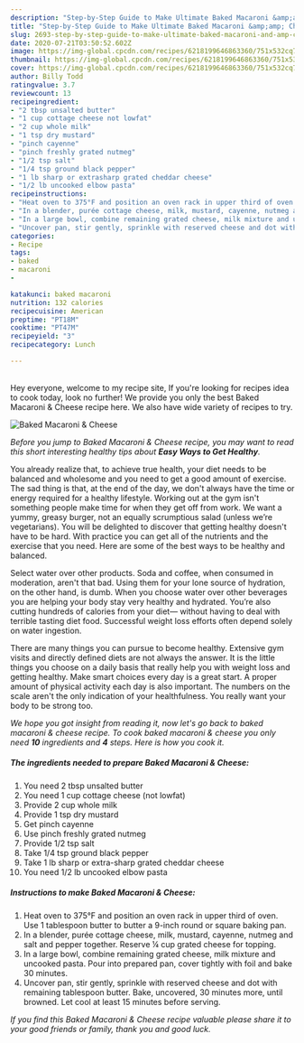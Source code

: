 ```yaml
---
description: "Step-by-Step Guide to Make Ultimate Baked Macaroni &amp;amp; Cheese"
title: "Step-by-Step Guide to Make Ultimate Baked Macaroni &amp;amp; Cheese"
slug: 2693-step-by-step-guide-to-make-ultimate-baked-macaroni-and-amp-cheese
date: 2020-07-21T03:50:52.602Z
image: https://img-global.cpcdn.com/recipes/6218199646863360/751x532cq70/baked-macaroni-cheese-recipe-main-photo.jpg
thumbnail: https://img-global.cpcdn.com/recipes/6218199646863360/751x532cq70/baked-macaroni-cheese-recipe-main-photo.jpg
cover: https://img-global.cpcdn.com/recipes/6218199646863360/751x532cq70/baked-macaroni-cheese-recipe-main-photo.jpg
author: Billy Todd
ratingvalue: 3.7
reviewcount: 13
recipeingredient:
- "2 tbsp unsalted butter"
- "1 cup cottage cheese not lowfat"
- "2 cup whole milk"
- "1 tsp dry mustard"
- "pinch cayenne"
- "pinch freshly grated nutmeg"
- "1/2 tsp salt"
- "1/4 tsp ground black pepper"
- "1 lb sharp or extrasharp grated cheddar cheese"
- "1/2 lb uncooked elbow pasta"
recipeinstructions:
- "Heat oven to 375°F and position an oven rack in upper third of oven. Use 1 tablespoon butter to butter a 9-inch round or square baking pan."
- "In a blender, purée cottage cheese, milk, mustard, cayenne, nutmeg and salt and pepper together. Reserve ¼ cup grated cheese for topping."
- "In a large bowl, combine remaining grated cheese, milk mixture and uncooked pasta. Pour into prepared pan, cover tightly with foil and bake 30 minutes."
- "Uncover pan, stir gently, sprinkle with reserved cheese and dot with remaining tablespoon butter. Bake, uncovered, 30 minutes more, until browned. Let cool at least 15 minutes before serving."
categories:
- Recipe
tags:
- baked
- macaroni
- 

katakunci: baked macaroni  
nutrition: 132 calories
recipecuisine: American
preptime: "PT18M"
cooktime: "PT47M"
recipeyield: "3"
recipecategory: Lunch

---
```

<br>
Hey everyone, welcome to my recipe site, If you're looking for recipes idea to cook today, look no further! We provide you only the best Baked Macaroni &amp; Cheese recipe here. We also have wide variety of recipes to try.
<br>


![Baked Macaroni &amp; Cheese](https://img-global.cpcdn.com/recipes/6218199646863360/751x532cq70/baked-macaroni-cheese-recipe-main-photo.jpg)

<i>Before you jump to Baked Macaroni &amp; Cheese recipe, you may want to read this short interesting healthy tips about <strong>Easy Ways to Get Healthy</strong>.</i>

You already realize that, to achieve true health, your diet needs to be balanced and wholesome and you need to get a good amount of exercise. The sad thing is that, at the end of the day, we don't always have the time or energy required for a healthy lifestyle. Working out at the gym isn't something people make time for when they get off from work. We want a yummy, greasy burger, not an equally scrumptious salad (unless we’re vegetarians). You will be delighted to discover that getting healthy doesn't have to be hard. With practice you can get all of the nutrients and the exercise that you need. Here are some of the best ways to be healthy and balanced.

Select water over other products. Soda and coffee, when consumed in moderation, aren't that bad. Using them for your lone source of hydration, on the other hand, is dumb. When you choose water over other beverages you are helping your body stay very healthy and hydrated. You’re also cutting hundreds of calories from your diet— without having to deal with terrible tasting diet food. Successful weight loss efforts often depend solely on water ingestion.

There are many things you can pursue to become healthy. Extensive gym visits and directly defined diets are not always the answer. It is the little things you choose on a daily basis that really help you with weight loss and getting healthy. Make smart choices every day is a great start. A proper amount of physical activity each day is also important. The numbers on the scale aren't the only indication of your healthfulness. You really want your body to be strong too. 


<i>We hope you got insight from reading it, now let's go back to baked macaroni &amp; cheese recipe. To cook baked macaroni &amp; cheese you only need <strong>10</strong> ingredients and <strong>4</strong> steps. Here is how you cook it.
</i>

##### The ingredients needed to prepare Baked Macaroni &amp; Cheese:

1. You need 2 tbsp unsalted butter
1. You need 1 cup cottage cheese (not lowfat)
1. Provide 2 cup whole milk
1. Provide 1 tsp dry mustard
1. Get pinch cayenne
1. Use pinch freshly grated nutmeg
1. Provide 1/2 tsp salt
1. Take 1/4 tsp ground black pepper
1. Take 1 lb sharp or extra-sharp grated cheddar cheese
1. You need 1/2 lb uncooked elbow pasta


##### Instructions to make Baked Macaroni &amp; Cheese:

1. Heat oven to 375°F and position an oven rack in upper third of oven. Use 1 tablespoon butter to butter a 9-inch round or square baking pan.
1. In a blender, purée cottage cheese, milk, mustard, cayenne, nutmeg and salt and pepper together. Reserve ¼ cup grated cheese for topping.
1. In a large bowl, combine remaining grated cheese, milk mixture and uncooked pasta. Pour into prepared pan, cover tightly with foil and bake 30 minutes.
1. Uncover pan, stir gently, sprinkle with reserved cheese and dot with remaining tablespoon butter. Bake, uncovered, 30 minutes more, until browned. Let cool at least 15 minutes before serving.


<i>If you find this Baked Macaroni &amp; Cheese recipe valuable please share it to your good friends or family, thank you and good luck.</i>
